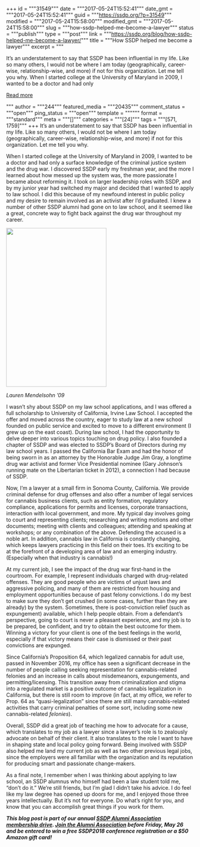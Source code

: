 +++
id = """31549"""
date = """2017-05-24T15:52:41"""
date_gmt = """2017-05-24T15:52:41"""
guid = """https://ssdp.org/?p=31549"""
modified = """2017-05-24T15:58:00"""
modified_gmt = """2017-05-24T15:58:00"""
slug = """how-ssdp-helped-me-become-a-lawyer"""
status = """publish"""
type = """post"""
link = """https://ssdp.org/blog/how-ssdp-helped-me-become-a-lawyer/"""
title = """How SSDP helped me become a lawyer"""
excerpt = """<p>It’s an understatement to say that SSDP has been influential in my life. Like so many others, I would not be where I am today (geographically, career-wise, relationship-wise, and more) if not for this organization. Let me tell you why. When I started college at the University of Maryland in 2009, I wanted to be a doctor and had only</p>
<div class="h10"></div>
<p><a class="more-link2 flat" href="https://ssdp.org/blog/how-ssdp-helped-me-become-a-lawyer/">Read more</a></p>
"""
author = """244"""
featured_media = """20435"""
comment_status = """open"""
ping_status = """open"""
template = """"""
format = """standard"""
meta = """[]"""
categories = """[24]"""
tags = """[571, 1759]"""
+++
<span style="font-weight: 400;">It’s an understatement to say that SSDP has been influential in my life. Like so many others, I would not be where I am today (geographically, career-wise, relationship-wise, and more) if not for this organization. Let me tell you why.</span>

<span style="font-weight: 400;">When I started college at the University of Maryland in 2009, I wanted to be a doctor and had only a surface knowledge of the criminal justice system and the drug war. I discovered SSDP early my freshman year, and the more I learned about how messed up the system was, the more passionate I became about reforming it. I took on larger leadership roles with SSDP, and by my junior year had switched my major and decided that I wanted to apply to law school. I did this because of my newfound interest in public policy and my desire to remain involved as an activist after I’d graduated. I knew a number of other SSDP alumni had gone on to law school, and it seemed like a great, concrete way to fight back against the drug war throughout my career.</span>

<div id="attachment_31551" style="width: 279px" class="wp-caption alignleft"><img class="wp-image-31551 " src="https://ssdp.org/wp-content/uploads/2017/05/lauren-mendelsohn-sign.jpg" alt="" width="269" height="426" /><p class="wp-caption-text"><em>Lauren Mendelsohn &#8217;09</em></p></div>

<span style="font-weight: 400;">I wasn’t shy about SSDP on my law school applications, and I was offered a full scholarship to University of California, Irvine Law School. I accepted the offer and moved across the country, eager to study law at a new school founded on public service and excited to move to a different environment (I grew up on the east coast). During law school, I had the opportunity to delve deeper into various topics touching on drug policy. I also founded a chapter of SSDP and was elected to SSDP’s Board of Directors during my law school years. I passed the California Bar Exam and had the honor of being sworn in as an attorney by the Honorable Judge Jim Gray, a longtime drug war activist and former Vice Presidential nominee (Gary Johnson’s running mate on the Libertarian ticket in 2012), a connection I had because of SSDP.</span>

<span style="font-weight: 400;">Now, I’m a lawyer at a small firm in Sonoma County, California. We provide criminal defense for drug offenses and also offer a number of legal services for cannabis business clients, such as entity formation, regulatory compliance, applications for permits and licenses, corporate transactions, interaction with local government, and more. My typical day involves going to court and representing clients; researching and writing motions and other documents; meeting with clients and colleagues; attending and speaking at workshops; or any combination of the above. Defending the accused is a noble art. In addition, cannabis law in California is constantly changing, which keeps lawyers practicing in this field on their toes. It’s exciting to be at the forefront of a developing area of law and an emerging industry. (Especially when that industry is cannabis!)</span>

<span style="font-weight: 400;">At my current job, I see the impact of the drug war first-hand in the courtroom. For example, I represent individuals charged with drug-related offenses. They are good people who are victims of unjust laws and aggressive policing, and many of them are restricted from housing and employment opportunities because of past felony convictions. I do my best to make sure they don’t get crushed (in some cases, further than they are already) by the system. Sometimes, there is post-conviction relief (such as expungement) available, which I help people obtain. From a defendant’s perspective, going to court is never a pleasant experience, and my job is to be prepared, be confident, and try to obtain the best outcome for them. Winning a victory for your client is one of the best feelings in the world, especially if that victory means their case is dismissed or their past convictions are expunged. </span>

<span style="font-weight: 400;">Since California’s Proposition 64, which legalized cannabis for adult use, passed in November 2016, my office has seen a significant decrease in the number of people calling seeking representation for cannabis-related felonies and an increase in calls about misdemeanors, expungements, and permitting/licensing. This transition away from criminalization and stigma into a regulated market is a positive outcome of cannabis legalization in California, but there is still room to improve (in fact, at my office, we refer to Prop. 64 as “quasi-legalization” since there are still many cannabis-related activities that carry criminal penalties of some sort, including some new cannabis-related </span><i><span style="font-weight: 400;">felonies</span></i><span style="font-weight: 400;">).</span>

<span style="font-weight: 400;">Overall, SSDP did a great job of teaching me how to advocate for a cause, which translates to my job as a lawyer since a lawyer’s role is to zealously advocate on behalf of their client. It also translates to the role I want to have in shaping state and local policy going forward. Being involved with SSDP also helped me land my current job as well as two other previous legal jobs, since the employers were all familiar with the organization and its reputation for producing smart and passionate change-makers.</span>

<span style="font-weight: 400;">As a final note, I remember when I was thinking about applying to law school, an SSDP alumnus who himself had been a law student told me, “don’t do it.” We’re still friends, but I’m glad I didn’t take his advice. I do feel like my law degree has opened up doors for me, and I enjoyed those three years intellectually. But it’s not for everyone. Do what’s right for you, and know that you can accomplish great things if you work for them.</span>

<em><strong>This blog post is part of our annual <a href="https://ssdp.org/its-ssdpalumni-week/">SSDP Alumni Association membership drive</a>. <a href="http://ssdp.org/alumni">Join the Alumni Association</a> </strong><strong>before</strong><strong> Friday, May 26 and be entered to win a free SSDP2018 conference registration or a $50 Amazon gift card! </strong></em>
